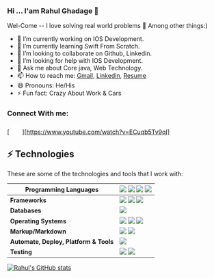 ### Hi ... I'am Rahul Ghadage 👋

 Wel-Come --
I love solving real world problems 🔭 Among other things:)

- 🔭 I’m currently working on IOS Development.
- 🌱 I’m currently learning Swift From Scratch.
- 👯 I’m looking to collaborate on Github, Linkedin.
- 🤔 I’m looking for help with IOS Development.
- 💬 Ask me about Core java, Web Technology.
- 📫 How to reach me: [Gmail](https://mail.google.com/mail/u/1/#inbox?compose=new), [Linkedin](https://www.linkedin.com/in/rahul-ghadage-0021/), [Resume](https://ghadagerahul.github.io/profile/)
- 😄 Pronouns: He/His
- ⚡ Fun fact: Crazy About Work & Cars

### Connect With me:
[ <img align-left width=22px src="https://github.com/codeSTACKr/codeSTACKr/blob/master/img/linkedin-dark.svg" /> ][https://www.youtube.com/watch?v=ECuqb5Tv9qI]


## ⚡ Technologies

These are some of the technologies and tools that I work with:

|Programming Languages|<img src="https://camo.githubusercontent.com/e17e119d8c9bb34ac9710be65d35d52a7e04cc260476760305525204df5f34b0/68747470733a2f2f696d672e736869656c64732e696f2f62616467652f2d4a6176612d3030373339363f7374796c653d666c61742d737175617265266c6f676f3d6a617661"> <img src="https://camo.githubusercontent.com/cf1a0ef083a2372d7f66b4691d5d25bfd8c098f42871e8da90edb1f32ed187c4/68747470733a2f2f696d672e736869656c64732e696f2f62616467652f2d4a6176615363726970742d626c61636b3f7374796c653d666c61742d737175617265266c6f676f3d6a617661736372697074"> <img src="https://camo.githubusercontent.com/d60afb008bc0bcde7ea8720637928cb02c0f9a6d795dad7382f688a17e7515de/68747470733a2f2f696d672e736869656c64732e696f2f62616467652f2d547970655363726970742d3030374143433f7374796c653d666c61742d737175617265266c6f676f3d74797065736372697074266c6f676f436f6c6f723d7768697465"> <img src="https://user-images.githubusercontent.com/88297996/173880032-67c52c3c-a344-48e2-bd3e-e6073c96f117.png"> |
|-|--|
| **Frameworks**   | <img src="https://user-images.githubusercontent.com/88297996/173880012-225b03d6-984b-4b6c-8c30-20b5e5e11659.png"> <img src="https://user-images.githubusercontent.com/88297996/173880040-3557024e-8f5f-40f2-a13d-61aed7d09abd.png"> <img src="https://user-images.githubusercontent.com/88297996/173880029-dc1cabd6-3a0e-4e74-86d5-cd19d7b7cfbc.png"> |
|**Databases**  | <img src="https://camo.githubusercontent.com/4eade77f6242a74645c408f1cc48b4c05f3c7c8a74d0bf15c2a1e259e4d357d9/68747470733a2f2f696d672e736869656c64732e696f2f62616467652f2d4d7953514c2d3434373941313f7374796c653d666c61742d737175617265266c6f676f3d6d7973716c266c6f676f436f6c6f723d7768697465">|
|**Operating Systems** |<img src="https://camo.githubusercontent.com/eaba5a5be03f099f179e05ec0b96003aa00af7eb9c94c2939b2b39e312e4e464/68747470733a2f2f696d672e736869656c64732e696f2f62616467652f4c696e75782d4643433632343f7374796c653d666c61742d737175617265266c6f676f3d6c696e7578266c6f676f436f6c6f723d626c61636b"> <img src="https://camo.githubusercontent.com/0d9c30ffa06c69fa4e0ce73cc202087415b20fff75d49368b438e1e7f8935896/68747470733a2f2f696d672e736869656c64732e696f2f62616467652f57696e646f77732d3030373844363f7374796c653d666c61742d737175617265266c6f676f3d77696e646f7773266c6f676f436f6c6f723d7768697465"> <img src="https://camo.githubusercontent.com/db510bd4e0ce0787ee9d2a13cc7b37b263c23f003653107c24e920c2328ae898/68747470733a2f2f696d672e736869656c64732e696f2f62616467652f6d61632532306f732d3030303030302e7376673f267374796c653d666c61742d737175617265266c6f676f3d6170706c65266c6f676f436f6c6f723d7768697465">|
|**Markup/Markdown**|<img src="https://camo.githubusercontent.com/0c3a16a22ae058cfe38a06dc9ea16404cf006409262f547c9ccfa3ec8b30f71e/68747470733a2f2f696d672e736869656c64732e696f2f62616467652f2d48544d4c352d4533344632363f7374796c653d666c61742d737175617265266c6f676f3d68746d6c35266c6f676f436f6c6f723d7768697465"> <img src="https://camo.githubusercontent.com/2435c2a64789b8a71c701a1a593b4a6e6869789bfb0626e515dc2a6b6dffa6c5/68747470733a2f2f696d672e736869656c64732e696f2f62616467652f2d435353332d3135373242363f7374796c653d666c61742d737175617265266c6f676f3d63737333">|
|**Automate, Deploy, Platform & Tools**|<img src="https://camo.githubusercontent.com/85dc47a56a4e73ae7b6e64b3b4416785497e74219ae179ae8faaaca10d5a78d9/68747470733a2f2f696d672e736869656c64732e696f2f62616467652f2d4769744875622d3138313731373f7374796c653d666c61742d737175617265266c6f676f3d676974687562">|
|**Testing**| <img src="https://user-images.githubusercontent.com/88297996/173880024-133d4a50-b6b1-4e19-8cd8-3e2029ca4f2c.png"> <img src="https://user-images.githubusercontent.com/88297996/173880020-4aac911d-8b46-4b6b-9e9a-69a5f597d1da.jpg">|


[![Rahul's GitHub stats](https://github-readme-stats.vercel.app/api?username=ghadagerahul)](https://github.com/ghadagerahul/github-readme-stats)

